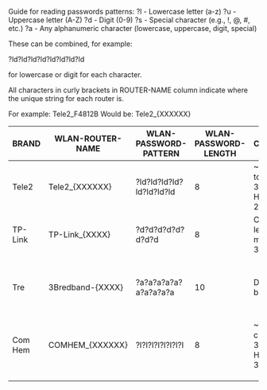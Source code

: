Guide for reading passwords patterns:
?l - Lowercase letter (a-z)
?u - Uppercase letter (A-Z)
?d - Digit (0-9)
?s - Special character (e.g., !, @, #, etc.)
?a - Any alphanumeric character (lowercase, uppercase, digit, special)

These can be combined, for example:

?ld?ld?ld?ld?ld?ld?ld?ld

for lowercase or digit for each character.

All characters in curly brackets in ROUTER-NAME column
indicate where the unique string for each router is.

For example: Tele2_F4812B
Would be:    Tele2_{XXXXXX}

| BRAND   | WLAN-ROUTER-NAME | WLAN-PASSWORD-PATTERN    | WLAN-PASSWORD-LENGTH | COMMENT                                     | # OF HASHES             |
|---------|------------------|--------------------------|----------------------|---------------------------------------------|-------------------------|
| Tele2   | Tele2_{XXXXXX}   | ?ld?ld?ld?ld?ld?ld?ld?ld | 8                    | ~1 month to crack @ 380 000 HPS (RTX 2060)  | 1 015 599 608 640       |
| TP-Link | TP-Link_{XXXX}   | ?d?d?d?d?d?d?d?d         | 8                    | Cracked in less than a minute @ 380 000     | 10 000 000              |
| Tre     | 3Bredband-{XXXX} | ?a?a?a?a?a?a?a?a?a?a     | 10                   | Don't even bother                           | 839 299 365 868 340 224 |
| Com Hem | COMHEM_{XXXXXX}  | ?l?l?l?l?l?l?l?l         | 8                    | ~6 days to crack @ 380 000 HPS (RTX 3060)   | 208 827 064 576         |
|         |                  |                          |                      |                                             |                         |
|         |                  |                          |                      |                                             |                         |
|         |                  |                          |                      |                                             |                         |
